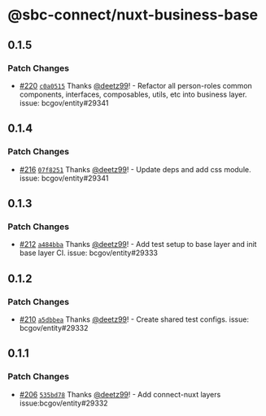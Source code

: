 # @sbc-connect/nuxt-business-base

## 0.1.5

### Patch Changes

- [#220](https://github.com/bcgov/business-ui/pull/220) [`c0a0515`](https://github.com/bcgov/business-ui/commit/c0a0515e9b62bd9150206c9ea81429add6a28d97) Thanks [@deetz99](https://github.com/deetz99)! - Refactor all person-roles common components, interfaces, composables, utils, etc into business layer. issue: bcgov/entity#29341

## 0.1.4

### Patch Changes

- [#216](https://github.com/bcgov/business-ui/pull/216) [`07f8251`](https://github.com/bcgov/business-ui/commit/07f8251a23dd1fa6bbf510e5c54dad4a3a6a282e) Thanks [@deetz99](https://github.com/deetz99)! - Update deps and add css module. issue: bcgov/entity#29341

## 0.1.3

### Patch Changes

- [#212](https://github.com/bcgov/business-ui/pull/212) [`a484bba`](https://github.com/bcgov/business-ui/commit/a484bba34fa3795472a6ff9e8d3bed38a7521b50) Thanks [@deetz99](https://github.com/deetz99)! - Add test setup to base layer and init base layer CI. issue: bcgov/entity#29333

## 0.1.2

### Patch Changes

- [#210](https://github.com/bcgov/business-ui/pull/210) [`a5dbbea`](https://github.com/bcgov/business-ui/commit/a5dbbea55377822027a3246837e2765ace0d6e0a) Thanks [@deetz99](https://github.com/deetz99)! - Create shared test configs. issue: bcgov/entity#29332

## 0.1.1

### Patch Changes

- [#206](https://github.com/bcgov/business-ui/pull/206) [`535bd78`](https://github.com/bcgov/business-ui/commit/535bd780e4b2129497fada000a2b72769ede5320) Thanks [@deetz99](https://github.com/deetz99)! - Add connect-nuxt layers issue:bcgov/entity#29332
